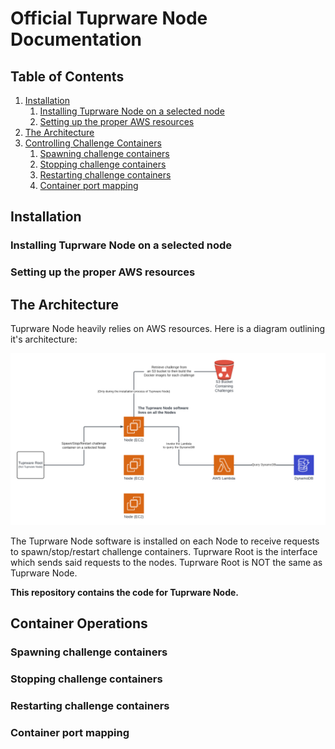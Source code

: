 # Official Tuprware Node Documentation

## Table of Contents
1. [Installation](#installation)
    1. [Installing Tuprware Node on a selected node](#installing-tuprware-node-on-a-selected-node)
    2. [Setting up the proper AWS resources](#setting-up-the-proper-aws-resources)
2. [The Architecture](#the-architecture)
3. [Controlling Challenge Containers](#container-operations)
    1. [Spawning challenge containers](#spawning-challenge-containers)
    2. [Stopping challenge containers](#stopping-challenge-containers)
    3. [Restarting challenge containers](#restarting-challenge-containers)
    4. [Container port mapping](#container-port-mapping)


## Installation

### Installing Tuprware Node on a selected node

### Setting up the proper AWS resources



## The Architecture

Tuprware Node heavily relies on AWS resources. Here is a diagram outlining it's architecture: 

<img src="images/diagram.png"/>

The Tuprware Node software is installed on each Node to receive requests to spawn/stop/restart challenge containers. Tuprware Root is the interface which sends said requests to the nodes. Tuprware Root is NOT the same as Tuprware Node. 

**This repository contains the code for Tuprware Node.** 



## Container Operations

### Spawning challenge containers

### Stopping challenge containers

### Restarting challenge containers

### Container port mapping